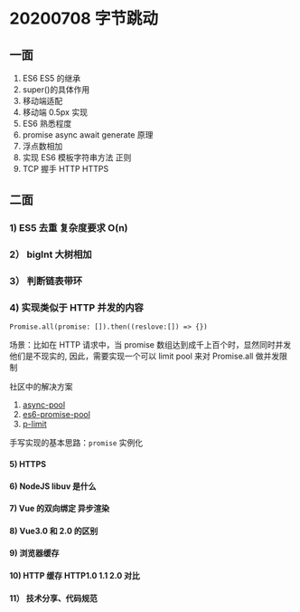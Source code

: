 # 20200708 字节跳动

## 一面

1. ES6 ES5 的继承
2. super()的具体作用
3. 移动端适配
4. 移动端 0.5px 实现
5. ES6 熟悉程度
6. promise async await generate 原理
7. 浮点数相加
8. 实现 ES6 模板字符串方法 正则
9. TCP 握手 HTTP HTTPS

## 二面

### 1) ES5 去重 复杂度要求 O(n)

### 2） bigInt 大树相加

### 3） 判断链表带环

### 4) 实现类似于 HTTP 并发的内容

`Promise.all(promise: []).then((reslove:[]) => {})`

场景：比如在 HTTP 请求中，当 promise 数组达到成千上百个时，显然同时并发他们是不现实的, 因此，需要实现一个可以 limit pool 来对 Promise.all 做并发限制

社区中的解决方案

1. [async-pool](https://github.com/rxaviers/async-pool)
2. [es6-promise-pool](https://github.com/timdp/es6-promise-pool)
3. [p-limit](https://github.com/sindresorhus/p-limit)

手写实现的基本思路：`promise` 实例化

#### 5) HTTPS

#### 6) NodeJS libuv 是什么

#### 7) Vue 的双向绑定 异步渲染

#### 8) Vue3.0 和 2.0 的区别

#### 9) 浏览器缓存

#### 10) HTTP 缓存 HTTP1.0 1.1 2.0 对比

#### 11） 技术分享、代码规范
